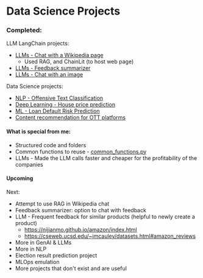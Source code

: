 # Data Science Projects

### Completed:
LLM LangChain projects:
- [LLMs - Chat with a Wikipedia page](LLM_Chat_with_Wikipedia_page.ipynb)
	- Used RAG, and ChainLit (to host web page)
- [LLMs - Feedback summarizer](LLM_Feedback_summarizer.ipynb)
- [LLMs - Chat with an image](LLM_Image_chat.ipynb)

Data Science projects:
- [NLP - Offensive Text Classification](NLP_Offensive_Tweets_Classification.ipynb)
- [Deep Learning - House price prediction](DL_House_price_prediction.ipynb)
- [ML - Loan Default Risk Prediction](Loan_default_risk.ipynb)
- [Content recommendation for OTT platforms](Content_recommendation.ipynb)


#### What is special from me:
- Structured code and folders
- Common functions to reuse - [common_functions.py](common_functions.py)
- LLMs - Made the LLM calls faster and cheaper for the profitability of the companies


#### Upcoming
Next:
- Attempt to use RAG in Wikipedia chat
- Feedback summarizer: option to chat with feedback
- LLM - Frequent feedback for similar products (helpful to newly create a product)
	- https://nijianmo.github.io/amazon/index.html
	- https://cseweb.ucsd.edu/~jmcauley/datasets.html#amazon_reviews
- More in GenAI & LLMs
- More in NLP
- Election result prediction project
	<!-- - fake data is generated without using personal data of users
	- use party A, B, ... instead of actual political party names
	- not specific to any state or a country -->
- MLOps emulation
- More projects that don't exist and are useful


<!-- on hold:

Shopping data analysis:
	- Make data realistic using Faker or other packages or searching online
	- Fix issue - no products are sold more than 0 or 1 times
	- Also displaying recommendations to the user.

	- Also custom ads that ad-providers create on my platform, predicting which ad is best suited using NLP,
		displaying both Google ads and custom ads on the platform.
		- Example: Ads by Peanut butter companies for users buying bread.
		- Use Orders data
	- Add test cases. If they don't pass, it should throw errors. -->